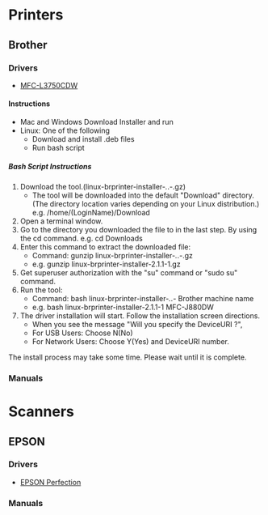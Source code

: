 # Printers
## Brother 
### Drivers
- [MFC-L3750CDW](https://support.brother.com/g/b/downloadtop.aspx?c=us_ot&lang=en&prod=mfcl3750cdw_us_eu_as)

#### Instructions
* Mac and Windows Download Installer and run
* Linux: One of the following
  * Download and install .deb files
  * Run bash script

##### Bash Script Instructions
1. Download the tool.(linux-brprinter-installer-*.*.*-*.gz)
    - The tool will be downloaded into the default "Download" directory. (The directory location varies depending on your Linux distribution.) e.g. /home/(LoginName)/Download
2. Open a terminal window.
3. Go to the directory you downloaded the file to in the last step. By using the cd command. e.g. cd Downloads
4. Enter this command to extract the downloaded file:
    - Command: gunzip linux-brprinter-installer-*.*.*-*.gz
    - e.g. gunzip linux-brprinter-installer-2.1.1-1.gz
5. Get superuser authorization with the "su" command or "sudo su" command.
6. Run the tool:
    - Command: bash linux-brprinter-installer-*.*.*-* Brother machine name
    - e.g. bash linux-brprinter-installer-2.1.1-1 MFC-J880DW
7. The driver installation will start. Follow the installation screen directions.
    - When you see the message "Will you specify the DeviceURI ?",
    - For USB Users: Choose N(No)
    - For Network Users: Choose Y(Yes) and DeviceURI number.

The install process may take some time. Please wait until it is complete.

### Manuals

# Scanners
## EPSON
### Drivers
- [EPSON Perfection](https://epson.com/Support/Scanners/Perfection-Series/Epson-Perfection-V550-Photo/s/SPT_B11B210201)
### Manuals
